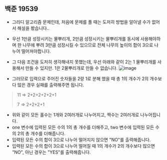 ## 백준 19539
- 그리디 알고리즘 문제인데, 처음에 문제를 풀 때는 도저히 방법을 알아낼 수가 없어서 해설을 봤습니다..
- 우선 1만큼 성장시키는 물뿌리개, 2만큼 성장시키는 물뿌리개를 동시에 사용해야하며 한 나무에 뿌려 3만큼 성장시킬 수 있으므로 전체 나무의 높이의 합이 3으로 나누어 떨어져야합니다.
- 그 다음 조건을 도저히 생각해내지 못했는데, 우선 아래와 같이 2는 1 물뿌리개를 사용해서 만들 수 있지만. 1은 2물뿌리개로 만들 수 없습니다.
  ![image](https://github.com/user-attachments/assets/387dd7d8-d08f-49ca-bc63-40c37157c0ae)

- 그러므로 입력으로 주어진 숫자들을 2랑 1로 분해 했을 때 총 1의 개수가 2의 개수보다 많은 경우 실패를 출력해주면 됩니다.
>11 => 2+2+2+2+2+1
> 
>7 => 2+2+2+1

- 위와 같이 모든 홀수는 1개와 2여러개로 나누어지고, 짝수는 2여러개로 나누어집니다.
- one 변수에 입력된 모든 수의 1의 총 개수를 더해주고, two 변수에 입력된 모든 수의 2의 총 개수를 더해줍니다.
- 입력된 모든 수의 합이 3으로 나누어 떨어지지 않으면 "NO"를 출력해줍니다.
- 입력된 모든 수의 합이 3으로 나누어 떨어질 때 1의 개수가 2의 개수보다 많으면 "NO", 아닌 경우는 "YES"를 출력해줍니다.